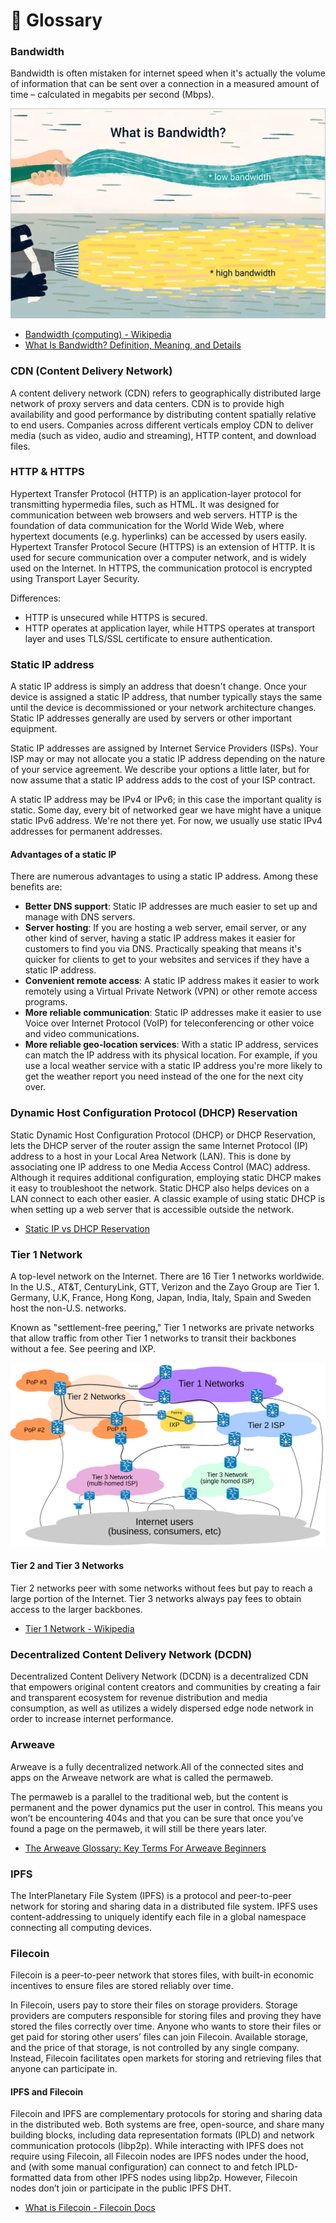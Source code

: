 # 🧱 Glossary

### Bandwidth

Bandwidth is often mistaken for internet speed when it's actually the volume of information that can be sent over a connection in a measured amount of time – calculated in megabits per second (Mbps).

![](./images/glossary/bandwidth.png)

- [Bandwidth (computing) - Wikipedia](https://en.wikipedia.org/wiki/Bandwidth_(computing))
- [What Is Bandwidth? Definition, Meaning, and Details](https://www.lifewire.com/what-is-bandwidth-2625809)

### CDN (Content Delivery Network)

A content delivery network (CDN) refers to geographically distributed large network of proxy servers and data centers. CDN is to provide high availability and good performance by distributing content spatially relative to end users. Companies across different verticals employ CDN to deliver media (such as video, audio and streaming), HTTP content, and download files.

### HTTP & HTTPS

Hypertext Transfer Protocol (HTTP) is an application-layer protocol for transmitting hypermedia files, such as HTML. It was designed for communication between web browsers and web servers. HTTP is the foundation of data communication for the World Wide Web, where hypertext documents (e.g. hyperlinks) can be accessed by users easily. Hypertext Transfer Protocol Secure (HTTPS) is an extension of HTTP. It is used for secure communication over a computer network, and is widely used on the Internet. In HTTPS, the communication protocol is encrypted using Transport Layer Security.

Differences:

- HTTP is unsecured while HTTPS is secured.
- HTTP operates at application layer, while HTTPS operates at transport layer and uses TLS/SSL certificate to ensure authentication.

### Static IP address

A static IP address is simply an address that doesn't change. Once your device is assigned a static IP address, that number typically stays the same until the device is decommissioned or your network architecture changes. Static IP addresses generally are used by servers or other important equipment.

Static IP addresses are assigned by Internet Service Providers (ISPs). Your ISP may or may not allocate you a static IP address depending on the nature of your service agreement. We describe your options a little later, but for now assume that a static IP address adds to the cost of your ISP contract.

A static IP address may be IPv4 or IPv6; in this case the important quality is static. Some day, every bit of networked gear we have might have a unique static IPv6 address. We're not there yet. For now, we usually use static IPv4 addresses for permanent addresses.

#### Advantages of a static IP

There are numerous advantages to using a static IP address. Among these benefits are:

- **Better DNS support**: Static IP addresses are much easier to set up and manage with DNS servers.
- **Server hosting**: If you are hosting a web server, email server, or any other kind of server, having a static IP address makes it easier for customers to find you via DNS. Practically speaking that means it's quicker for clients to get to your websites and services if they have a static IP address.
- **Convenient remote access**: A static IP address makes it easier to work remotely using a Virtual Private Network (VPN) or other remote access programs.
- **More reliable communication**: Static IP addresses make it easier to use Voice over Internet Protocol (VoIP) for teleconferencing or other voice and video communications.
- **More reliable geo-location services**: With a static IP address, services can match the IP address with its physical location. For example, if you use a local weather service with a static IP address you're more likely to get the weather report you need instead of the one for the next city over.

### Dynamic Host Configuration Protocol (DHCP) Reservation

 Static Dynamic Host Configuration Protocol (DHCP) or DHCP Reservation, lets the DHCP server of the router assign the same Internet Protocol (IP) address to a host in your Local Area Network (LAN). This is done by associating one IP address to one Media Access Control (MAC) address. Although it requires additional configuration, employing static DHCP makes it easy to troubleshoot the network. Static DHCP also helps devices on a LAN connect to each other easier. A classic example of using static DHCP is when setting up a web server that is accessible outside the network.

- [Static IP vs DHCP Reservation](https://www.stephenwagner.com/2019/05/07/static-ip-vs-dhcp-reservation/)

### Tier 1 Network

A top-level network on the Internet. There are 16 Tier 1 networks worldwide. In the U.S., AT&T, CenturyLink, GTT, Verizon and the Zayo Group are Tier 1. Germany, U.K, France, Hong Kong, Japan, India, Italy, Spain and Sweden host the non-U.S. networks.

Known as "settlement-free peering," Tier 1 networks are private networks that allow traffic from other Tier 1 networks to transit their backbones without a fee. See peering and IXP.

![](./images/glossary/internet_connectivity_distribution_core.svg)

#### Tier 2 and Tier 3 Networks

Tier 2 networks peer with some networks without fees but pay to reach a large portion of the Internet. Tier 3 networks always pay fees to obtain access to the larger backbones.

- [Tier 1 Network - Wikipedia](https://en.wikipedia.org/wiki/Tier_1_network)

### Decentralized Content Delivery Network (DCDN)

Decentralized Content Delivery Network (DCDN) is a decentralized CDN that empowers original content creators and communities by creating a fair and transparent ecosystem for revenue distribution and media consumption, as well as utilizes a widely dispersed edge node network in order to increase internet performance.

### Arweave

Arweave is a fully decentralized network.All of the connected sites and apps on the Arweave network are what is called the permaweb. 

The permaweb is a parallel to the traditional web, but the content is permanent and the power dynamics put the user in control. This means you won’t be encountering 404s and that you can be sure that once you’ve found a page on the permaweb, it will still be there years later.

- [The Arweave Glossary: Key Terms For Arweave Beginners](https://arweave.news/arweave-glossary/)

### IPFS

The InterPlanetary File System (IPFS) is a protocol and peer-to-peer network for storing and sharing data in a distributed file system. IPFS uses content-addressing to uniquely identify each file in a global namespace connecting all computing devices.

### Filecoin

Filecoin is a peer-to-peer network that stores files, with built-in economic incentives to ensure files are stored reliably over time.

In Filecoin, users pay to store their files on storage providers. Storage providers are computers responsible for storing files and proving they have stored the files correctly over time. Anyone who wants to store their files or get paid for storing other users’ files can join Filecoin. Available storage, and the price of that storage, is not controlled by any single company. Instead, Filecoin facilitates open markets for storing and retrieving files that anyone can participate in.

#### IPFS and Filecoin

Filecoin and IPFS are complementary protocols for storing and sharing data in the distributed web. Both systems are free, open-source, and share many building blocks, including data representation formats (IPLD) and network communication protocols (libp2p). While interacting with IPFS does not require using Filecoin, all Filecoin nodes are IPFS nodes under the hood, and (with some manual configuration) can connect to and fetch IPLD-formatted data from other IPFS nodes using libp2p. However, Filecoin nodes don’t join or participate in the public IPFS DHT.

- [What is Filecoin - Filecoin Docs](https://docs.filecoin.io/about-filecoin/what-is-filecoin/)
